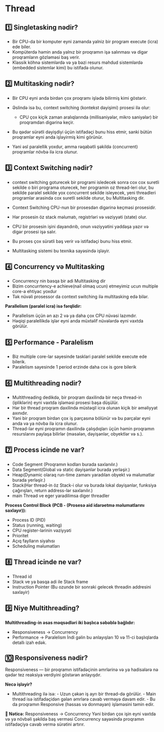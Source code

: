 # Thread

## 1️⃣ Singletasking nədir?

- Bir CPU-da bir komputer eyni zamanda yalniz bir program execute (icra) ede biler.
- Kompüterdə həmin anda yalnız bir proqramın işə salınması və digər proqramların gözləməsi baş  verir.
- Klassik köhnə sistemlərdə və ya bəzi resurs məhdud sistemlərdə (embedded sistemlər kimi) bu istifadə olunur.

## 2️⃣ Multitasking nədir?

- Bir CPU eyni anda birdən çox proqramı işlədə bilirmiş kimi göstərir.

- Əslində isə bu, context switching (kontekst dəyişimi) prosesi ilə olur:
  - CPU çox kiçik zaman aralıqlarında (millisaniyələr, mikro saniyələr) bir proqramdan digərinə keçir.

- Bu qədər sürətli dəyişdiyi üçün istifadəçi bunu hiss etmir, sanki bütün proqramlar eyni anda işləyirmiş kimi görünür.

- Yəni əsl paralellik yoxdur, amma rəqabətli şəkildə (concurrent) proqramlar növbə ilə icra olunur.

## 3️⃣ Context Switching nədir?

-  context switching goturecek bir programi isledecek sonra cox cox suretli sekilde o biri programa oturecek, her programin oz thread-leri olur, bu sekilde paralel sekilde yox concurrent sekilde isleyecek, yeni threadleri programlar arasinda cox suretli sekilde oturur, bu Multitasking dir.

- Context Switching CPU-nun bir prosesdən digərinə keçməsi prosesidir.
- Hər prosesin öz stack məlumatı, registrləri və vəziyyəti (state) olur.
- CPU bir prosesin işini dayandırıb, onun vəziyyətini yaddaşa yazır və digər prosesi işə salır.
- Bu proses çox sürətli baş verir və istifadəçi bunu hiss etmir.
- Multitasking sistemi bu texnika sayəsində işləyir.

## 4️⃣ Concurrency və Multitasking

- Concurrency nin basqa bir adi Multitasking dir
- Bizim concurrtency-e achieve(nail olmaq ucun) etmeyimiz ucun multiple core-a ehtiyac yoxdur
- Tək nüvəli prosessor da context switching ilə multitasking edə bilər.

**Parallelism (paralel icra) isə fərqlidir:**
- Parallelism üçün ən azı 2 və ya daha çox CPU nüvəsi lazımdır.
- Həqiqi paralellikdə işlər eyni anda müxtəlif nüvələrdə eyni vaxtda görülür.

## 5️⃣ Performance - Paralelism

- Biz multiple core-lar sayesinde tasklari paralel sekilde execute ede bilerik.
- Paralelism sayesinde 1 period erzinde daha cox is gore bilerik

## 6️⃣ Multithreading nədir?

- Multithreading dedikdə, bir proqram daxilində bir neçə thread-in (ipliklərin) eyni vaxtda işləməsi prosesi başa düşülür.
- Hər bir thread proqram daxilində müstəqil icra olunan kiçik bir əməliyyat axınıdır.
- Yəni bir proqram birdən çox iş parçasına bölünür və bu parçalar eyni anda və ya növbə ilə icra olunur.
- Thread-lər eyni proqramın daxilində çalışdıqları üçün həmin proqramın resurslarını paylaşa bilirlər (məsələn, dəyişənlər, obyektlər və s.).

## 7️⃣ Process icinde ne var?

-  Code Segment (Proqramın kodları burada saxlanılır.)
- Data Segment(Global və static dəyişənlər burada yerləşir.)
- Heap(Dynamic olaraq run-time zamanı yaradılan obyekt və məlumatlar burada yerləşir.)
- Stack(Hər thread-in öz Stack-i olur və burada lokal dəyişənlər, funksiya çağırışları, return address-lər saxlanılır.)
- main Thread ve eger yaradilimsa diger threadler

**Process Control Block (PCB - (Prosesə aid idarəetmə məlumatlarını saxlayır)):**
- Process ID (PID)
- Status (running, waiting)
- CPU register-lərinin vəziyyəti
- Prioritet
- Açıq faylların siyahısı
- Scheduling məlumatları

## 8️⃣ Thread icinde ne var?

- Thread id
- Stack ve ya basqa adi ile Stack frame
- Instruction Pointer (Bu ozunde bir sonraki gelecek threadin addresini saxlayir)
 
## 9️⃣ Niye Multithreading? 

**Multithreading-in əsas məqsədləri iki başlıca səbəblə bağlıdır:**
- Responsiveness -> Concurrency
- Performance -> Paralelism
İndi gəlin bu anlayışları 10 və 11-ci başlıqlarda detallı izah edək.

## 🔟 Responsiveness nədir?

Responsiveness — bir proqramın istifadəçinin əmrlərinə və ya hadisələrə nə qədər tez reaksiya verdiyini göstərən anlayışdır.

**Necə işləyir?**

- Multithreading ilə isə:
       - Uzun çəkən iş ayrı bir thread-də görülür.
       - Main thread isə istifadəçidən gələn əmrlərə cavab verməyə davam edir.
       - Bu da proqramın Responsive (həssas və donmayan) işləməsini təmin edir.

**📌 Nəticə:**
Responsiveness → Concurrency
Yəni birdən çox işin eyni vaxtda və ya növbəli şəkildə baş verməsi Concurrency sayəsində proqramın istifadəçiyə cavab vermə sürətini artırır.


